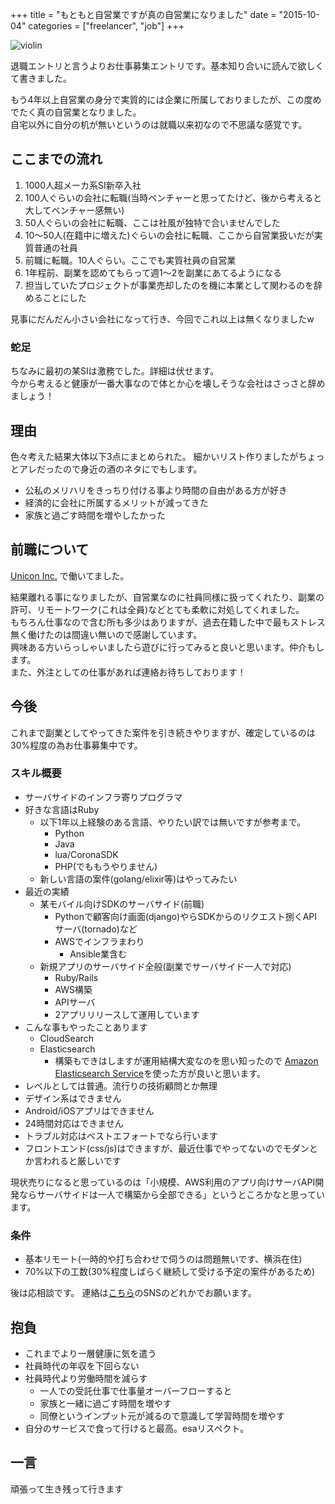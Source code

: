 +++
title = "もともと自営業ですが真の自営業になりました"
date = "2015-10-04"
categories = ["freelancer", "job"]
+++

![violin](/images/toua.png)


退職エントリと言うよりお仕事募集エントリです。基本知り合いに読んで欲しくて書きました。

もう4年以上自営業の身分で実質的には企業に所属しておりましたが、この度めでたく真の自営業となりました。<br />
自宅以外に自分の机が無いというのは就職以来初なので不思議な感覚です。


## ここまでの流れ

1. 1000人超メーカ系SI新卒入社
1. 100人ぐらいの会社に転職(当時ベンチャーと思ってたけど、後から考えると大してベンチャー感無い)
1. 50人ぐらいの会社に転職、ここは社風が独特で合いませんでした
1. 10〜50人(在籍中に増えた)ぐらいの会社に転職、ここから自営業扱いだが実質普通の社員
1. 前職に転職。10人ぐらい。ここでも実質社員の自営業
1. 1年程前、副業を認めてもらって週1〜2を副業にあてるようになる
1. 担当していたプロジェクトが事業売却したのを機に本業として関わるのを辞めることにした

見事にだんだん小さい会社になって行き、今回でこれ以上は無くなりましたw

### 蛇足
ちなみに最初の某SIは激務でした。詳細は伏せます。<br />
今から考えると健康が一番大事なので体とか心を壊しそうな会社はさっさと辞めましょう！

## 理由

色々考えた結果大体以下3点にまとめられた。
細かいリスト作りましたがちょっとアレだったので身近の酒のネタにでもします。

- 公私のメリハリをきっちり付ける事より時間の自由がある方が好き
- 経済的に会社に所属するメリットが減ってきた
- 家族と過ごす時間を増やしたかった

## 前職について
[Unicon Inc.](http://www.unicon-ltd.com/) で働いてました。

結果離れる事になりましたが、自営業なのに社員同様に扱ってくれたり、副業の許可、リモートワーク(これは全員)などとても柔軟に対処してくれました。<br />
もちろん仕事なので含む所も多少はありますが、過去在籍した中で最もストレス無く働けたのは間違い無いので感謝しています。<br />
興味ある方いらっしゃいましたら遊びに行ってみると良いと思います。仲介もします。<br />
また、外注としての仕事があれば連絡お待ちしております！

## 今後

これまで副業としてやってきた案件を引き続きやりますが、確定しているのは30%程度の為お仕事募集中です。

### スキル概要

- サーバサイドのインフラ寄りプログラマ
- 好きな言語はRuby
    - 以下1年以上経験のある言語、やりたい訳では無いですが参考まで。
        - Python
        - Java
        - lua/CoronaSDK
        - PHP(でももうやりません)
    - 新しい言語の案件(golang/elixir等)はやってみたい
- 最近の実績
    - 某モバイル向けSDKのサーバサイド(前職)
        - Pythonで顧客向け画面(django)やらSDKからのリクエスト捌くAPIサーバ(tornado)など
        - AWSでインフラまわり
            - Ansible業含む
    - 新規アプリのサーバサイド全般(副業でサーバサイド一人で対応)
        - Ruby/Rails
        - AWS構築
        - APIサーバ
        - 2アプリリリースして運用しています
- こんな事もやったことあります
    - CloudSearch
    - Elasticsearch
        - 構築もできはしますが運用結構大変なのを思い知ったので [Amazon Elasticsearch Service](http://aws.typepad.com/aws_japan/2015/10/amazon-elasticsearch-service.html)を使った方が良いと思います。
- レベルとしては普通。流行りの技術顧問とか無理
- デザイン系はできません
- Android/iOSアプリはできません
- 24時間対応はできません
- トラブル対応はベストエフォートでなら行います
- フロントエンド(css/js)はできますが、最近仕事でやってないのでモダンとか言われると厳しいです

現状売りになると思っているのは「小規模、AWS利用のアプリ向けサーバAPI開発ならサーバサイドは一人で構築から全部できる」というところかなと思っています。

### 条件

- 基本リモート(一時的や打ち合わせで伺うのは問題無いです、横浜在住)
- 70%以下の工数(30%程度しばらく継続して受ける予定の案件があるため)

後は応相談です。
連絡は[こちら](http://u1tnk.github.io/about/)のSNSのどれかでお願います。

## 抱負

- これまでより一層健康に気を遣う
- 社員時代の年収を下回らない
- 社員時代より労働時間を減らす
    - 一人での受託仕事で仕事量オーバーフローすると
    - 家族と一緒に過ごす時間を増やす
    - 同僚というインプット元が減るので意識して学習時間を増やす
- 自分のサービスで食って行けると最高。esaリスペクト。

## 一言
頑張って生き残って行きます
